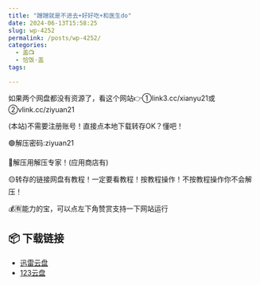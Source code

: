 ```yaml
---
title: "蹭蹭就是不进去+好好吃+和医生do"
date: 2024-06-13T15:58:25
slug: wp-4252
permalink: /posts/wp-4252/
categories:
  - 盖📺
  - 恰饭·盖
tags:

---
```


如果两个网盘都没有资源了，看这个网站👉①link3.cc/xianyu21或②vlink.cc/ziyuan21

(本站)不需要注册账号！直接点本地下载转存OK？懂吧！

🟢解压密码:ziyuan21

🔵解压用解压专家！(应用商店有)

🟡转存的链接网盘有教程！一定要看教程！按教程操作！不按教程操作你不会解压！

💰🈶能力的宝，可以点左下角赞赏支持一下网站运行

## 📦 下载链接
- [迅雷云盘](https://blziyuan21.com/pay-download/4252?key=7c02314892&down_id=0)
- [123云盘](https://blziyuan21.com/pay-download/4252?key=7c02314892&down_id=1)

